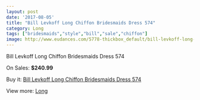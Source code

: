```yaml
---
layout: post
date: '2017-08-05'
title: "Bill Levkoff Long Chiffon Bridesmaids Dress 574"
category: Long
tags: ["bridesmaids","style","bill","sale","chiffon"]
image: http://www.eudances.com/5778-thickbox_default/bill-levkoff-long-chiffon-bridesmaids-dress-574.jpg
---
```

Bill Levkoff Long Chiffon Bridesmaids Dress 574

On Sales: **$240.99**
<a href="https://www.eudances.com/en/long/2019-bill-levkoff-long-chiffon-bridesmaids-dress-574.html"><amp-img layout="responsive" width="600" height="600" src="//www.eudances.com/5778-thickbox_default/bill-levkoff-long-chiffon-bridesmaids-dress-574.jpg" alt="Bill Levkoff Long Chiffon Bridesmaids Dress 574 0" /></a>

Buy it: [Bill Levkoff Long Chiffon Bridesmaids Dress 574](https://www.eudances.com/en/long/2019-bill-levkoff-long-chiffon-bridesmaids-dress-574.html "Bill Levkoff Long Chiffon Bridesmaids Dress 574")

View more: [Long](https://www.eudances.com/en/21-long "Long")